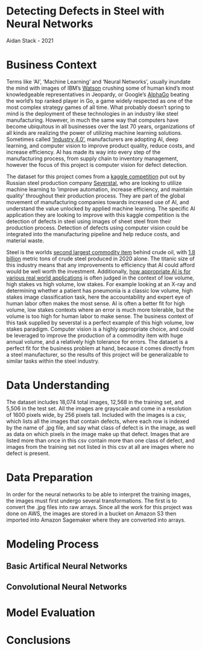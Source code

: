 #  Detecting Defects in Steel with Neural Networks 
Aidan Stack - 2021

# Business Context

Terms like ‘AI’, ‘Machine Learning’ and ‘Neural Networks’, usually inundate the mind with images of IBM’s [Watson](https://www.ibm.com/watson) crushing some of human kind’s most knowledgeable representatives in Jeopardy, or Google’s [AlphaGo](https://deepmind.com/research/case-studies/alphago-the-story-so-far) beating the world’s top ranked player in Go, a game widely respected as one of the most complex strategy games of all time. What probably doesn’t spring to mind is the deployment of these technologies in an industry like steel manufacturing. However, in much the same way that computers have become ubiquitous in all businesses over the last 70 years, organizations of all kinds are realizing the power of utilizing machine learning solutions. Sometimes called [‘Industry 4.0’](https://www.n-ix.com/computer-vision-manufacturing/), manufacturers are adopting AI, deep learning, and computer vision to improve product quality, reduce costs, and increase efficiency. AI has made its way into every step of the manufacturing process, from supply chain to inventory management, however the focus of this project is computer vision for defect detection.

The dataset for this project comes from a [kaggle competition](https://www.kaggle.com/c/severstal-steel-defect-detection) put out by Russian steel production company [Severstal](https://www.severstal.com/eng/about/), who are looking to utilize machine learning to ‘improve automation, increase efficiency, and maintain quality’ throughout their production process. They are part of the global movement of manufacturing companies towards increased use of AI, and understand the value unlocked by applied machine learning. The specific AI application they are looking to improve with this kaggle competition is the detection of defects in steel using images of sheet steel from their production process. Detection of defects using computer vision could be integrated into the manufacturing pipeline and help reduce costs, and material waste. 

Steel is the worlds [second largest commodity item](https://secure.fia.org/files/css/magazineArticles/article-1410.pdf) behind crude oil, with [1.8 billion](https://www.weforum.org/agenda/2021/06/global-steel-production/#:~:text=Consumption%20and%20Production-,Steel%20is%20the%20foundation%20of%20our%20buildings%2C%20vehicles%2C%20and%20industries,scaling%20down%20their%20domestic%20production.) metric tons of crude steel produced in 2020 alone. The titanic size of this industry means that any improvements to efficiency that AI could afford would be well worth the investment. Additionally, [how appropriate AI is for various real world applications](https://www.ml.cmu.edu/research/joint_phd_dissertations/dissertation_dearteaga.pdf) is often judged in the context of low volume, high stakes vs high volume, low stakes. For example looking at an X-ray and determining whether a patient has pneumonia is a classic low volume, high stakes image classification task, here the accountability and expert eye of human labor often makes the most sense. AI is often a better fit for high volume, low stakes contexts where an error is much more tolerable, but the volume is too high for human labor to make sense. The business context of this task supplied by severstal is a perfect example of this high volume, low stakes paradigm. Computer vision is a highly appropriate choice, and could be leveraged to improve the production of a commodity item with huge annual volume, and a relatively high tolerance for errors. The dataset is a perfect fit for the business problem at hand, because it comes directly from a steel manufacturer, so the results of this project will be generalizable to similar tasks within the steel industry. 

# Data Understanding 

The dataset includes 18,074 total images, 12,568 in the training set, and 5,506 in the test set. All the images are grayscale and come in a resolution of 1600 pixels wide, by 256 pixels tall. Included with the images is a csv, which lists all the images that contain defects, where each row is indexed by the name of .jpg file, and say what class of defect is in the image, as well as data on which pixels in the image make up that defect. Images that are listed more than once in this csv contain more than one class of defect, and images from the training set not listed in this csv at all are images where no defect is present.

# Data Preparation 

In order for the neural networks to be able to interpret the training images, the images must first undergo several transformations. The first is to convert the .jpg files into raw arrays. Since all the work for this project was done on AWS, the images are stored in a bucket on Amazon S3 then imported into Amazon Sagemaker where they are converted into arrays.

# Modeling Process

  ## Basic Artifical Neural Networks

  ## Convolutional Neural Networks 

# Model Evaluation 

# Conclusions
